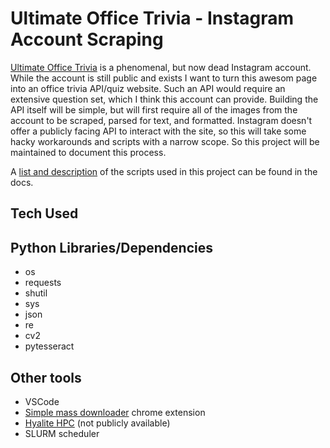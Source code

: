 # Ultimate Office Trivia - Instagram Account Scraping

[Ultimate Office Trivia](https://www.instagram.com/ultimateofficetrivia/) is a phenomenal, but now dead Instagram account. While the account is still public and exists I want to turn this awesom page into an office trivia API/quiz website. Such an API would require an extensive question set, which I think this account can provide. Building the API itself will be simple, but will first require all of the images from the account to be scraped, parsed for text, and formatted. Instagram doesn't offer a publicly facing API to interact with the site, so this will take some hacky workarounds and scripts with a narrow scope. So this project will be maintained to document this process.

A [list and description](./docs/script_manifest.md) of the scripts used in this project can be found in the docs.

## Tech Used

## Python Libraries/Dependencies

- os
- requests
- shutil
- sys
- json
- re
- cv2
- pytesseract

## Other tools

- VSCode
- [Simple mass downloader](https://chrome.google.com/webstore/detail/simple-mass-downloader/abdkkegmcbiomijcbdaodaflgehfffed?hl=en-US) chrome extension
- [Hyalite HPC](https://www.montana.edu/rci/hyalite/) (not publicly available)
- SLURM scheduler

